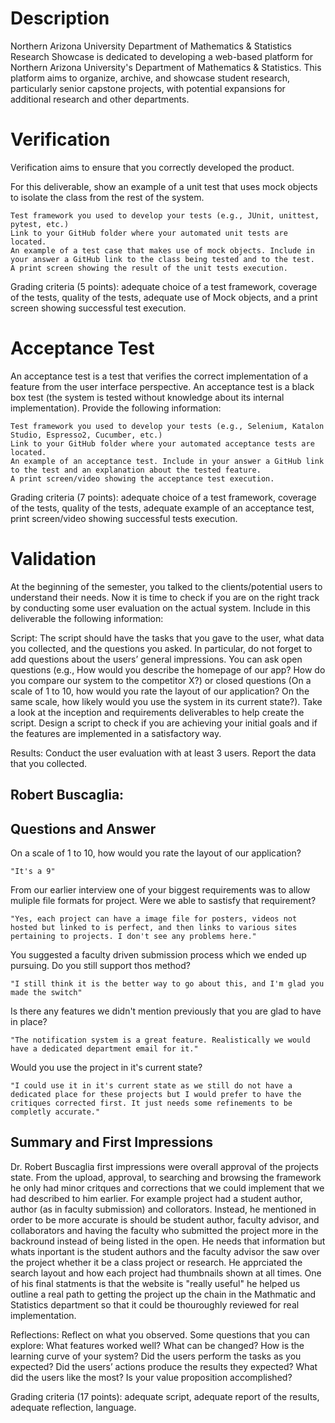 # Description

Northern Arizona University Department of Mathematics & Statistics Research Showcase is dedicated to developing a web-based platform for Northern Arizona University's Department of Mathematics & Statistics. This platform aims to organize, archive, and showcase student research, particularly senior capstone projects, with potential expansions for additional research and other departments.

# Verification

Verification aims to ensure that you correctly developed the product. 

For this deliverable, show an example of a unit test that uses mock objects to isolate the class from the rest of the system. 

    Test framework you used to develop your tests (e.g., JUnit, unittest, pytest, etc.)
    Link to your GitHub folder where your automated unit tests are located.
    An example of a test case that makes use of mock objects. Include in your answer a GitHub link to the class being tested and to the test.
    A print screen showing the result of the unit tests execution. 

Grading criteria (5 points): adequate choice of a test framework, coverage of the tests, quality of the tests, adequate use of Mock objects, and a print screen showing successful test execution.

# Acceptance Test

An acceptance test is a test that verifies the correct implementation of a feature from the user interface perspective. An acceptance test is a black box test (the system is tested without knowledge about its internal implementation). Provide the following information:

    Test framework you used to develop your tests (e.g., Selenium, Katalon Studio, Espresso2, Cucumber, etc.)
    Link to your GitHub folder where your automated acceptance tests are located.
    An example of an acceptance test. Include in your answer a GitHub link to the test and an explanation about the tested feature.
    A print screen/video showing the acceptance test execution. 

Grading criteria (7 points): adequate choice of a test framework, coverage of the tests, quality of the tests, adequate example of an acceptance test, print screen/video showing successful tests execution.

# Validation

At the beginning of the semester, you talked to the clients/potential users to understand their needs. Now it is time to check if you are on the right track by conducting some user evaluation on the actual system. Include in this deliverable the following information:

Script: The script should have the tasks that you gave to the user, what data you collected, and the questions you asked. 
In particular, do not forget to add questions about the users’ general impressions. You can ask open questions (e.g., How would you describe the homepage of our app? How do you compare our system to the competitor X?) or closed questions (On a scale of 1 to 10, how would you rate the layout of our application?
On the same scale, how likely would you use the system in its current state?).
Take a look at the inception and requirements deliverables to help create the script. 
Design a script to check if you are achieving your initial goals and if the features are implemented in a satisfactory way. 

Results: Conduct the user evaluation with at least 3 users. Report the data that you collected.

## Robert Buscaglia:

## Questions and Answer

On a scale of 1 to 10, how would you rate the layout of our application?

    "It's a 9"

From our earlier interview one of your biggest requirements was to allow muliple file formats for project. Were we able to sastisfy that requirement?

    "Yes, each project can have a image file for posters, videos not hosted but linked to is perfect, and then links to various sites pertaining to projects. I don't see any problems here."

You suggested a faculty driven submission process which we ended up pursuing. Do you still support thos method?

    "I still think it is the better way to go about this, and I'm glad you made the switch"

Is there any features we didn't mention previously that you are glad to have in place?

    "The notification system is a great feature. Realistically we would have a dedicated department email for it."

Would you use the project in it's current state?

    "I could use it in it's current state as we still do not have a dedicated place for these projects but I would prefer to have the critiques corrected first. It just needs some refinements to be completly accurate."

## Summary and First Impressions

Dr. Robert Buscaglia first impressions were overall approval of the projects state. From the upload, approval, to searching and browsing the framework he only had minor critques and corrections that we could implement that we had described to him earlier. For example project had a student author, author (as in faculty submission) and collorators. Instead, he mentioned in order to be more accurate is should be student author, faculty advisor, and collaborators and having the faculty who submitted the project more in the backround instead of being listed in the open. He needs that information but whats inportant is the student authors and the faculty advisor the saw over the project whether it be a class project or research. He apprciated the search layout and how each project had thumbnails shown at all times. One of his final statments is that the website is "really useful" he helped us outline a real path to getting the project up the chain in the Mathmatic and Statistics department so that it could be thouroughly reviewed for real implementation.


Reflections: Reflect on what you observed. Some questions that you can explore: What features worked well? What can be changed? How is the learning curve of your system? Did the users perform the tasks as you expected? Did the users’ actions produce the results they expected? What did the users like the most? Is your value proposition accomplished? 

Grading criteria (17 points): adequate script, adequate report of the results, adequate reflection, language.